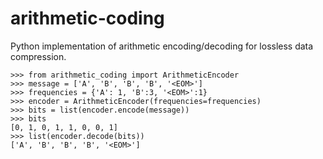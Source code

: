 # arithmetic-coding
Python implementation of arithmetic encoding/decoding for lossless data compression.









```pycon
>>> from arithmetic_coding import ArithmeticEncoder
>>> message = ['A', 'B', 'B', 'B', '<EOM>']
>>> frequencies = {'A': 1, 'B':3, '<EOM>':1}
>>> encoder = ArithmeticEncoder(frequencies=frequencies)
>>> bits = list(encoder.encode(message))
>>> bits
[0, 1, 0, 1, 1, 0, 0, 1]
>>> list(encoder.decode(bits))
['A', 'B', 'B', 'B', '<EOM>']

```
